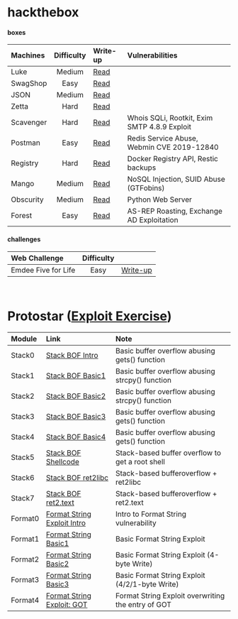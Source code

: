 # hackthebox

#### boxes
| Machines | Difficulty | Write-up | Vulnerabilities |
| :--- | :---: | :--- | :-- |
| Luke | Medium | [Read](https://medium.com/@bigb0ss/htb-luke-write-up-77aa52320250) | |
| SwagShop | Easy | [Read](https://medium.com/@bigb0ss/htb-swagshop-write-up-50a560aa7a56?sk=8bc4c4a5bbf0707c158d1305f3e0143d) | |
| JSON | Medium | [Read](https://medium.com/@bigb0ss/htb-json-write-up-6f91f89bcbf1) | |
| Zetta | Hard | [Read](https://medium.com/@bigb0ss/htb-zetta-write-up-be2fff5e2305) | |
| Scavenger | Hard | [Read](https://medium.com/@bigb0ss/htb-scavenger-write-up-fee11d971774) | Whois SQLi, Rootkit, Exim SMTP 4.8.9 Exploit |
| Postman | Easy | [Read](https://medium.com/@bigb0ss/htb-postman-write-up-34bc4fe5daa) | Redis Service Abuse, Webmin CVE 2019-12840 |
| Registry | Hard | [Read](https://medium.com/@bigb0ss/htb-registry-write-up-b4255bd78712) | Docker Registry API, Restic backups |
| Mango | Medium | [Read](https://medium.com/@bigb0ss/htb-mango-write-up-52fdd7e67cc6) | NoSQL Injection, SUID Abuse (GTFobins) |
| Obscurity | Medium | [Read](https://medium.com/@bigb0ss/htb-obscurity-write-up-bc65f61cd255) | Python Web Server |
| Forest | Easy | [Read](https://medium.com/@bigb0ss/htb-forest-write-up-fdd45e8e73bf) | AS-REP Roasting, Exchange AD Exploitation |

#### challenges
| Web Challenge | Difficulty | |
| :--- | :---: | :--- |
| Emdee Five for Life | Easy | [Write-up](https://medium.com/@bigb0ss/htb-web-challenge-emdee-five-for-life-56cb0ddfd63f) | 
<br />

# Protostar ([Exploit Exercise](http://exploit-exercises.lains.space/protostar/))
|Module |Link   |Note  |
| :---  | :---  | :--- |
|Stack0 |[Stack BOF Intro](https://medium.com/@bigb0ss/expdev-exploit-exercise-protostar-stack0-214e8cbccb04)   |Basic buffer overflow abusing gets() function | 
|Stack1 |[Stack BOF Basic1](https://medium.com/@bigb0ss/expdev-exploit-exercise-protostar-stack1-2f28302559fc)  |Basic buffer overflow abusing strcpy() function |
|Stack2 |[Stack BOF Basic2](https://medium.com/@bigb0ss/expdev-exploit-exercise-protostar-stack2-d6cb2e467853)  |Basic buffer overflow abusing strcpy() function |
|Stack3 |[Stack BOF Basic3](https://medium.com/@bigb0ss/expdev-exploit-exercise-protostar-stack3-7db54291f867)  |Basic buffer overflow abusing gets() function |
|Stack4 |[Stack BOF Basic4](https://medium.com/@bigb0ss/expdev-exploit-exercise-protostar-stack-4-bde92b7b6b38) |Basic buffer overflow abusing gets() function |
|Stack5 |[Stack BOF Shellcode](https://medium.com/bugbountywriteup/expdev-exploit-exercise-protostar-stack-5-c8d085c914e6) | Stack-based buffer overflow to get a root shell |
|Stack6 |[Stack BOF ret2libc](https://medium.com/@bigb0ss/expdev-exploit-exercise-protostar-stack-6-ef75472ec7c6)  |Stack-based bufferoverflow + ret2libc |
|Stack7 |[Stack BOF ret2.text](https://medium.com/@bigb0ss/expdev-exploit-exercise-protostar-stack-7-fea3ac85ffe7) |Stack-based bufferoverflow + ret2.text |
|Format0  |[Format String Exploit Intro](https://medium.com/@bigb0ss/expdev-exploit-exercise-protostar-format-0-332983bfd388) |Intro to Format String vulnerability |
|Format1  |[Format String Basic1](https://medium.com/bugbountywriteup/expdev-exploit-exercise-protostar-format-1-c5182332a69a) |Basic Format String Exploit |
|Format2  |[Format String Basic2](https://medium.com/bugbountywriteup/expdev-exploit-exercise-protostar-format-2-73ef08011a8c) |Basic Format String Exploit (4-byte Write) |
|Format3  |[Format String Basic3](https://medium.com/@bigb0ss/expdev-exploit-exercise-protostar-format-3-33e8d8f1e83) |Basic Format String Exploit (4/2/1-byte Write) |
|Format4  |[Format String Exploit: GOT](https://medium.com/@bigb0ss/expdev-exploit-exercise-protostar-format-4-e2907b4716d1) |Format String Exploit overwriting the entry of GOT |

